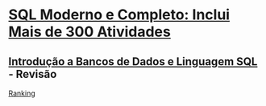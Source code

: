 # [SQL Moderno e Completo: Inclui Mais de 300 Atividades](https://www.eia.ai/view/courses/sql-moderno-e-completo-inclui-mais-de-300-atividades)

## [Introdução a Bancos de Dados e Linguagem SQL](https://www.eia.ai/view/courses/introducao-a-bancos-de-dados-e-linguagem-sql) - Revisão

[Ranking](https://db-engines.com/en/ranking)
